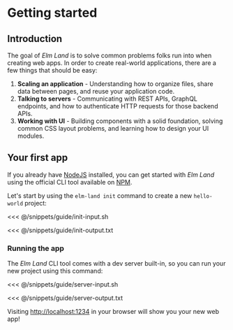 # Getting started

## Introduction

The goal of _Elm Land_ is to solve common problems folks run into when creating web apps. In order to create real-world applications, there are a few things that should be easy:

1. __Scaling an application__ - Understanding how to organize files, share data between pages, and reuse your application code.
1. __Talking to servers__ - Communicating with REST APIs, GraphQL endpoints, and how to authenticate HTTP requests for those backend APIs.
1. __Working with UI__ - Building components with a solid foundation, solving common CSS layout problems, and learning how to design your UI modules.


## Your first app

If you already have [NodeJS](https://nodejs.org) installed, you can get started with _Elm Land_ using the official CLI tool available on [NPM](https://npmjs.org/elm-land).

Let's start by using the `elm-land init` command to create a new `hello-world` project:

<<< @/snippets/guide/init-input.sh

<code-group>
<code-block title="Terminal output">

<<< @/snippets/guide/init-output.txt

</code-block>
</code-group>



### Running the app

The _Elm Land_ CLI tool comes with a dev server built-in, so you can run your new project using this command:

<<< @/snippets/guide/server-input.sh

<code-group>
<code-block title="Terminal output">

<<< @/snippets/guide/server-output.txt

</code-block>
</code-group>

Visiting [http://localhost:1234](http://localhost:1234) in your browser will show you your new web app!
